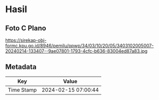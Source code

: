 # Hasil

## Foto C Plano

https://sirekap-obj-formc.kpu.go.id/8946/pemilu/ppwp/34/03/10/20/05/3403102005007-20240214-133407--9ae07801-1793-4cfc-b636-83004ed87a83.jpg


## Metadata

| Key        | Value               |
| ---------- | ------------------- |
| Time Stamp | 2024-02-15 07:00:44 |



